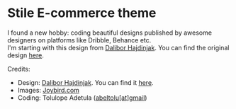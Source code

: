 # Stile E-commerce theme

I found a new hobby: coding beautiful designs published by awesome designers on platforms like Dribble, Behance etc.<br>
I'm starting with this design from <a href="https://dribbble.com/Hajdisaur" target="_blank">Dalibor Hajdinjak</a>. You can find the original design <a href="https://dribbble.com/shots/3908696-Stile-Theme-Products/attachments/890097" target="_blank">here</a>.

Credits:
<ul>
    <li>Design: <a href="https://dribbble.com/Hajdisaur" target="_blank">Dalibor Hajdinjak</a>. You can find it <a href="https://dribbble.com/shots/3908696-Stile-Theme-Products/attachments/890097" target="_blank">here</a>.</li>
    <li>Images: <a href="https://joybird.com" target="_blank">Joybird.com</a></li>
    <li>Coding: Tolulope Adetula (<a href="mailto:abeltolu@gmail.com">abeltolu[at]gmail</a>)</li>
</ul>

